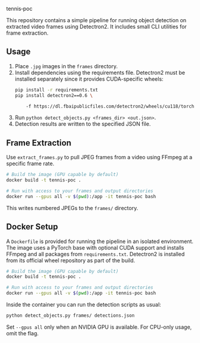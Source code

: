tennis‑poc

This repository contains a simple pipeline for running object detection on extracted video frames using Detectron2. It includes small CLI utilities for frame extraction.

## Usage


1. Place `.jpg` images in the `frames` directory.
2. Install dependencies using the requirements file. Detectron2 must be
   installed separately since it provides CUDA-specific wheels:
   ```bash
   pip install -r requirements.txt
   pip install detectron2==0.6 \

       -f https://dl.fbaipublicfiles.com/detectron2/wheels/cu118/torch2.1/index.html
   ```
3. Run `python detect_objects.py <frames_dir> <out.json>`.
4. Detection results are written to the specified JSON file.

## Frame Extraction

Use `extract_frames.py` to pull JPEG frames from a video using FFmpeg at a specific frame rate.

```bash
# Build the image (GPU capable by default)
docker build -t tennis-poc .

# Run with access to your frames and output directories
docker run --gpus all -v $(pwd):/app -it tennis-poc bash
```

This writes numbered JPEGs to the `frames/` directory.

## Docker Setup

A `Dockerfile` is provided for running the pipeline in an isolated environment. The image uses a PyTorch base with optional CUDA support and installs FFmpeg and all packages from `requirements.txt`. Detectron2 is installed from its official wheel repository as part of the build.

```bash
# Build the image (GPU capable by default)
docker build -t tennis-poc .

# Run with access to your frames and output directories
docker run --gpus all -v $(pwd):/app -it tennis-poc bash
```

Inside the container you can run the detection scripts as usual:

```bash
python detect_objects.py frames/ detections.json
```

Set `--gpus all` only when an NVIDIA GPU is available. For CPU-only usage, omit the flag.
